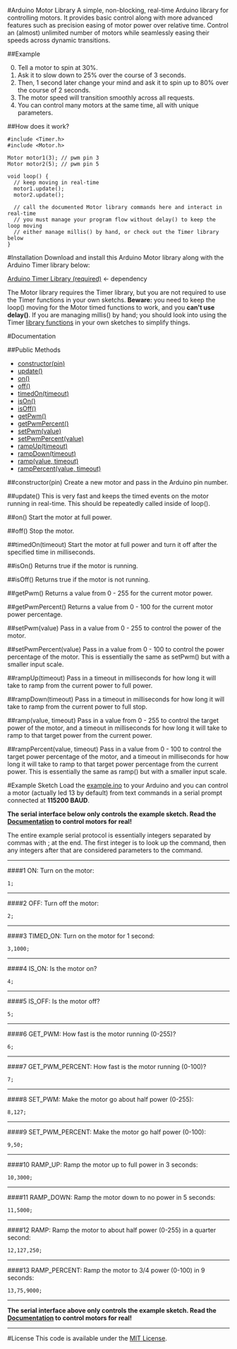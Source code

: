 #Arduino Motor Library
A simple, non-blocking, real-time Arduino library for controlling motors. It provides basic control along with more advanced features such as precision easing of motor power over relative time. Control an (almost) unlimited number of motors while seamlessly easing their speeds across dynamic transitions.

##Example

0. Tell a motor to spin at 30%.
0. Ask it to slow down to 25% over the course of 3 seconds.
0. Then, 1 second later change your mind and ask it to spin up to 80% over the course of 2 seconds.
0. The motor speed will transition smoothly across all requests.
0. You can control many motors at the same time, all with unique parameters.

##How does it work?

    #include <Timer.h>
    #include <Motor.h>

    Motor motor1(3); // pwm pin 3
    Motor motor2(5); // pwm pin 5

    void loop() {
      // keep moving in real-time
      motor1.update();
      motor2.update();

      // call the documented Motor library commands here and interact in real-time
      // you must manage your program flow without delay() to keep the loop moving
      // either manage millis() by hand, or check out the Timer library below
    }


#Installation
Download and install this Arduino Motor library along with the Arduino Timer library below:

[Arduino Timer Library (required)](https://github.com/alextaujenis/Timer) <- dependency

The Motor library requires the Timer library, but you are not required to use the Timer functions in your own sketchs. **Beware:** you need to keep the loop() moving for the Motor timed functions to work, and you **can't use delay()**. If you are managing millis() by hand; you should look into using the Timer [library functions](https://github.com/alextaujenis/Timer#arduino-timer-library) in your own sketches to simplify things.

#Documentation

##Public Methods

* [constructor(pin)](https://github.com/alextaujenis/Motor#constructorpin)
* [update()](https://github.com/alextaujenis/Motor#update)
* [on()](https://github.com/alextaujenis/Motor#on)
* [off()](https://github.com/alextaujenis/Motor#off)
* [timedOn(timeout)](https://github.com/alextaujenis/Motor#timedontimeout)
* [isOn()](https://github.com/alextaujenis/Motor#ison)
* [isOff()](https://github.com/alextaujenis/Motor#isoff)
* [getPwm()](https://github.com/alextaujenis/Motor#getpwm)
* [getPwmPercent()](https://github.com/alextaujenis/Motor#getpwmpercent)
* [setPwm(value)](https://github.com/alextaujenis/Motor#setpwmvalue)
* [setPwmPercent(value)](https://github.com/alextaujenis/Motor#setpwmpercentvalue)
* [rampUp(timeout)](https://github.com/alextaujenis/Motor#rampuptimeout)
* [rampDown(timeout)](https://github.com/alextaujenis/Motor#rampdowntimeout)
* [ramp(value, timeout)](https://github.com/alextaujenis/Motor#rampvalue-timeout)
* [rampPercent(value, timeout)](https://github.com/alextaujenis/Motor#ramppercentvalue-timeout)

##constructor(pin)
Create a new motor and pass in the Arduino pin number.

##update()
This is very fast and keeps the timed events on the motor running in real-time. This should be repeatedly called inside of loop().

##on()
Start the motor at full power.

##off()
Stop the motor.

##timedOn(timeout)
Start the motor at full power and turn it off after the specified time in milliseconds.

##isOn()
Returns true if the motor is running.

##isOff()
Returns true if the motor is not running.

##getPwm()
Returns a value from 0 - 255 for the current motor power.

##getPwmPercent()
Returns a value from 0 - 100 for the current motor power percentage.

##setPwm(value)
Pass in a value from 0 - 255 to control the power of the motor.

##setPwmPercent(value)
Pass in a value from 0 - 100 to control the power percentage of the motor. This is essentially the same as setPwm() but with a smaller input scale.

##rampUp(timeout)
Pass in a timeout in milliseconds for how long it will take to ramp from the current power to full power.

##rampDown(timeout)
Pass in a timeout in milliseconds for how long it will take to ramp from the current power to full stop.

##ramp(value, timeout)
Pass in a value from 0 - 255 to control the target power of the motor, and a timeout in milliseconds for how long it will take to ramp to that target power from the current power.

##rampPercent(value, timeout)
Pass in a value from 0 - 100 to control the target power percentage of the motor, and a timeout in milliseconds for how long it will take to ramp to that target power percentage from the current power. This is essentially the same as ramp() but with a smaller input scale.


#Example Sketch
Load the [example.ino](https://github.com/alextaujenis/Motor/blob/master/example/example.ino) to your Arduino and you can control a motor (actually led 13 by default) from text commands in a serial prompt connected at **115200 BAUD**.

**The serial interface below only controls the example sketch. Read the [Documentation](https://github.com/alextaujenis/Motor#documentation) to control motors for real!**

The entire example serial protocol is essentially integers separated by commas with ; at the end. The first integer is to look up the command, then any integers after that are considered parameters to the command.

<hr />

####1 ON: Turn on the motor:

    1;

<hr />

####2 OFF: Turn off the motor:

    2;

<hr />

####3 TIMED_ON: Turn on the motor for 1 second:

    3,1000;

<hr />

####4 IS_ON: Is the motor on?

    4;

<hr />

####5 IS_OFF: Is the motor off?

    5;

<hr />

####6 GET_PWM: How fast is the motor running (0-255)?

    6;

<hr />

####7 GET\_PWM\_PERCENT: How fast is the motor running (0-100)?

    7;

<hr />

####8 SET_PWM: Make the motor go about half power (0-255):

    8,127;

<hr />

####9 SET\_PWM\_PERCENT: Make the motor go half power (0-100):

    9,50;

<hr />

####10 RAMP_UP: Ramp the motor up to full power in 3 seconds:

    10,3000;

<hr />

####11 RAMP_DOWN: Ramp the motor down to no power in 5 seconds:

    11,5000;

<hr />

####12 RAMP: Ramp the motor to about half power (0-255) in a quarter second:

    12,127,250;

<hr />

####13 RAMP_PERCENT: Ramp the motor to 3/4 power (0-100) in 9 seconds:

    13,75,9000;

<hr />

**The serial interface above only controls the example sketch. Read the [Documentation](https://github.com/alextaujenis/Motor#documentation) to control motors for real!**

<hr />

#License
This code is available under the [MIT License](http://opensource.org/licenses/mit-license.php).